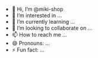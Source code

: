 - 👋 Hi, I’m @miki-shop
- 👀 I’m interested in ...
- 🌱 I’m currently learning ...
- 💞️ I’m looking to collaborate on ...
- 📫 How to reach me ...
- 😄 Pronouns: ...
- ⚡ Fun fact: ...

<!---
miki-shop/miki-shop is a ✨ special ✨ repository because its `README.md` (this file) appears on your GitHub profile.
You can click the Preview link to take a look at your changes.
--->

